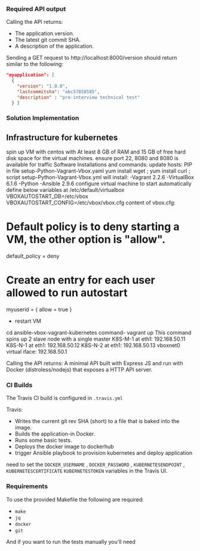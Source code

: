 ### Required API output

Calling the API returns:

- The application version.
- The latest git commit SHA.
- A description of the application.

Sending a GET request to http://localhost:8000/version should return similar to the following:

```json
"myapplication": [
  {
    "version": "1.0.0",
    "lastcommitsha": "abc57858585",
    "description" : "pre-interview technical test"
  } ]
```

### Solution Implementation
## Infrastructure for kubernetes
spin up VM with centos with At least 8 GB of RAM and 15 GB of free hard disk space for the virtual machines. ensure port 22, 8080 and 8080 is available for traffic
Software Installations and commands:
update  hosts: PIP in file setup-Python-Vagrant-Vbox.yaml
yum install  wget ;
yum install curl ;
script setup-Python-Vagrant-Vbox.yml will install:
-Vagrant 2.2.6
-VirtualBox 6.1.6 
-Python
-Ansible 2.9.6
 configure virtual machine to start automatically
define below variables at /etc/default/virtualbox
 VBOXAUTOSTART_DB=/etc/vbox
 VBOXAUTOSTART_CONFIG=/etc/vbox/vbox.cfg
 content of vbox.cfg:
 # Default policy is to deny starting a VM, the other option is "allow".
 default_policy = deny
 # Create an entry for each user allowed to run autostart
 myuserid = {
 allow = true
 }
- restart VM


cd ansible-vbox-vagrant-kubernetes
command- vagrant up 
This command spins up  2 slave node with a single master
K8S-M-1 at eth1: 192.168.50.11
K8S-N-1 at eth1: 192.168.50.12
K8S-N-2 at eth1: 192.168.50.13
vboxnet0 virtual iface: 192.168.50.1



Calling the API returns:
A minimal API built with Express JS and run with Docker (distroless/nodejs) that exposes a HTTP API server.

### CI Builds

The Travis CI build is configured in `.travis.yml`

Travis:
- Writes the current git rev SHA (short) to a file that is baked into the image.
- Builds the application-in Docker.
- Runs some basic tests.
- Deploys the docker image to dockerhub
- trigger Ansible playbook to provision kubernetes and deploy application 

 need to set the `DOCKER_USERNAME` , `DOCKER_PASSWORD` , `KUBERNETESENDPOINT` , `KUBERNETESCERTIFICATE` `KUBERNETESTOKEN` variables in the Travis UI.

### Requirements

To use the provided Makefile the following are required:

- `make`
- `jq`
- `docker`
- `git`

And if you want to run the tests manually you'll need


